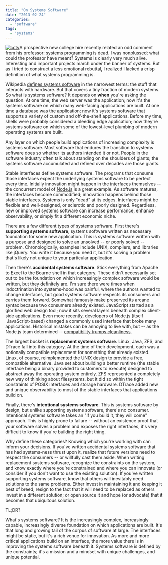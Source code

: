 ```yaml
---
title: "On Systems Software"
date: "2013-02-24"
categories: 
  - "software"
tags: 
  - "systems"
---
```


[![](images/cctv-278x300.jpg "cctv")](http://ahl.dtrace.org/wp-content/uploads/2013/02/cctv.jpeg)A prospective new college hire recently related an odd comment from his professor: systems programming is dead. I was nonplussed; what could the professor have meant? Systems is clearly very much alive. Interesting and important projects march under the banner of systems. But as I tried to construct a less emotional rebuttal, I realized I lacked a crisp definition of what systems programming is.

Wikipedia [defines systems software](http://en.wikipedia.org/wiki/System_software) in the narrowest terms: the stuff that interacts with hardware. But that covers a tiny fraction of modern systems. So what is systems software? It depends on **when** you're asking the question. At one time, the web server was the application; now it's the systems software on which many web-facing applications are built. At one time a database was the application; now it's systems software that supports a variety of custom and off-the-shelf applications. Before my time, shells were probably considered a bleeding edge application; now they're systems software on which some of the lowest-level plumbing of modern operating systems are built.

Any layer on which people build applications of increasing complexity is systems software. Most software that endures the transition to systems software does so whether its authors intended it or not. People in the software industry often talk about standing on the shoulders of giants; the systems software accumulated and refined over decades are those giants.

Stable interfaces define systems software. The programs that consume those interfaces expect the underlying systems software to be perfect every time. Initially innovation might happen in the interfaces themselves -- the concurrent model of [Node.js](http://nodejs.org) is a great example. As software matures, the interfaces become commodified; innovation happens behind those stable interfaces. Systems is only "dead" at its edges. Interfaces might be flexible and well-designed, or sclerotic and poorly designed. Regardless, new or improved systems software can increase performance, enhance observability, or simply fit a different economic niche.

There are a few different types of systems software. First there's **supporting systems software**, systems software written as necessary foundation for some new application. This is systems software written with a purpose and designed to solve an unsolved -- or poorly solved -- problem. Chronologically, examples include UNIX, compilers, and libraries like jQuery. You write it because you need it, but it's solving a problem that's likely not unique to your particular application.

Then there's **accidental systems software**. Stick everything from Apache to Excel to the Bourne shell in that category. These didn't necessarily set out to be the foundation on which increasingly complex software would be written, but they definitely are. I'm sure there were times when indoctrination into systems-hood was painful, where the authors wanted to change interfaces, but good systems software respects its consumers and carries them forward. Somewhat famously [make](http://en.wikipedia.org/wiki/Make_(software)) preserved its arcane syntax because two consumers already existed. JavaScript started as a glorified web design tool; now it sits several layers beneath complex client-side applications. Even more recently, developers of Node.js (itself  JavaScript-based) changed a commonly used interface that broke many applications. Historical mistakes can be annoying to live with, but -- as the Node.js team determined -- [compatibility trumps cleanliness](https://github.com/joyent/node/issues/3577).

The largest bucket is **replacement systems software**. Linux, Java, ZFS, and DTrace fall into this category. At the time of their development, each was a notionally compatible replacement for something that already existed. Linux, of course, reimplemented the UNIX design to provide a free, compatible alternative. Java set about building a better runtime (the stable interface being a binary provided to customers to execute) designed to abstract away the operating system entirely. ZFS represented a completely new way of thinking about filesystems, but it did so within the tight constraints of POSIX interfaces and storage hardware. DTrace added new and unique observability to most of the stable interfaces that applications build on.

Finally, there's **intentional systems software**. This is systems software by design, but unlike supporting systems software, there's no consumer. Intentional systems software takes an "if you build it, they will come" approach. This is highly prone to failure -- without an existence proof that your software solves a problem and exposes the right interfaces, it's very difficult to know if you're building the right thing.

Why define these categories? Knowing which you're working with can inform your decisions. If you've written accidental systems software that has had systems-ness thrust upon it, realize that future versions need to respect the consumers -- or willfully cast them aside. When writing replacement systems software, recognize the constraints on the system, and know exactly where you're constrained and where you can innovate (or consider if you don't want to use the existing solution). If you've written supporting systems software, know that others will inevitably need solutions to the same problems. Either invest in maintaining it and keeping it best of breed; resign to the fact that it will need to be replaced as others invest in a different solution; or open source it and hope (or advocate) that it becomes that ubiquitous solution.

TL;DR?

What's systems software? It is the increasingly complex, increasingly capable, increasingly diverse foundation on which applications are built. It's that long and growing tail of the corpus of software at large. The interfaces might be static, but it's a rich venue for innovation. As more and more critical applications build on an interface, the more value there is in improving the systems software beneath it. Systems software is defined by the constraints; it's a mission and a mindset with unique challenges, and unique potential.
